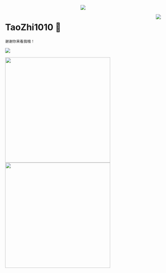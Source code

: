 <a href="https://github.com/taozhi1010">
  <p align="center">
    <img src="https://github-profile-trophy.vercel.app/?username=taozhi1010&column=7&theme=onedark"/>
  </p>
</a>

<a href="#">
  <img align="right" src="https://metrics.lecoq.io/taozhi1010?template=terminal" />
</a>

# TaoZhi1010 👋
```
谢谢你来看我哦！
```
![](https://visitor-badge.glitch.me/badge?page_id=taozhi100)

<img width="340px" src="https://github-readme-stats.vercel.app/api?username=taozhi1010&theme=vue-dark&count_private=true&show_icons=true">
<img width="340px" src="https://github-readme-stats.vercel.app/api/top-langs/?username=taozhi1010&theme=vue-dark&layout=compact">
